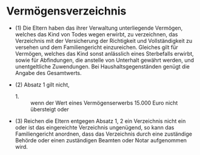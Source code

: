 # Vermögensverzeichnis

- (1) Die Eltern haben das ihrer Verwaltung unterliegende Vermögen, welches das Kind von Todes wegen erwirbt, zu verzeichnen, das Verzeichnis mit der Versicherung der Richtigkeit und Vollständigkeit zu versehen und dem Familiengericht einzureichen. Gleiches gilt für Vermögen, welches das Kind sonst anlässlich eines Sterbefalls erwirbt, sowie für Abfindungen, die anstelle von Unterhalt gewährt werden, und unentgeltliche Zuwendungen. Bei Haushaltsgegenständen genügt die Angabe des Gesamtwerts.

- (2) Absatz 1 gilt nicht, <dl style="font-weight:normal;font-style:normal;text-decoration:none;"><dt>1.</dt><dd style="font-weight:normal;font-style:normal;text-decoration:none;"><div>wenn der Wert eines Vermögenserwerbs 15.000 Euro nicht übersteigt oder

- (3) Reichen die Eltern entgegen Absatz 1, 2 ein Verzeichnis nicht ein oder ist das eingereichte Verzeichnis ungenügend, so kann das Familiengericht anordnen, dass das Verzeichnis durch eine zuständige Behörde oder einen zuständigen Beamten oder Notar aufgenommen wird.

